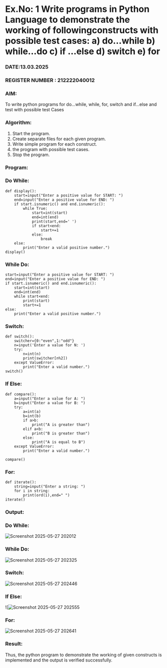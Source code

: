 # Ex.No: 1 Write programs in Python Language to demonstrate the working of followingconstructs with possible test cases: a) do…while b) while…do c) if …else d) switch e) for 

### DATE:13.03.2025                                                                       
### REGISTER NUMBER : 212222040012

### AIM:  
To write python programs for do…while, while, for, switch and if…else and test with possible test 
Cases 

### Algorithm:
1. Start the program.
2. Create separate files for each given program.
3. Write simple program for each construct.
4.  the program with possible test cases.
5. Stop the program.
### Program:

### Do While:
```
def display():
    start=input("Enter a positive value for START: ")
    end=input("Enter a positive value for END: ")
    if start.isnumeric() and end.isnumeric():
        while True:
            start=int(start)
            end=int(end)
            print(start,end=' ')
            if start<end:
                start+=1
            else:
                break
    else:
        print("Enter a valid positive number.")
display()
```
### While Do:
```
start=input("Enter a positive value for START: ")
end=input("Enter a positive value for END: ")
if start.isnumeric() and end.isnumeric():
    start=int(start)
    end=int(end)
    while start<end:
        print(start)
        start+=1
else:
    print("Enter a valid positive number.")
```
### Switch:
```
def switch():
    switcher={0:"even",1:"odd"}
    n=input('Enter a value for N: ')
    try:
        n=int(n)
        print(switcher[n%2])
    except ValueError:
        print("Enter a valid number.")
switch()
```
### If Else:
```
def compare():
    a=input("Enter a value for A: ")
    b=input("Enter a value for B: ")
    try:
        a=int(a)
        b=int(b)
        if a>b:
            print("A is greater than")
        elif a<b:
            print("B is greater than")
        else:
            print("A is equal to B")
    except ValueError:
        print("Enter a valid number.")

compare()
```
### For:
```
def iterate():
    string=input("Enter a string: ") 
    for i in string:
        print(ord(i),end=" ")
iterate() 
```

### Output:

### Do While:

![Screenshot 2025-05-27 202012](https://github.com/user-attachments/assets/7258b32f-6caf-4fba-a631-f73b9581fa0c)


### While Do:
![Screenshot 2025-05-27 202325](https://github.com/user-attachments/assets/6773e347-1c14-40f6-a716-0ed13a3354ad)

### Switch:
![Screenshot 2025-05-27 202446](https://github.com/user-attachments/assets/7f22a4ea-4f12-47bb-a096-70b5bd2d14d9)


### If Else:
![![Screenshot 2025-05-27 202555](https://github.com/user-attachments/assets/b30ecd81-d27f-43ab-86f2-6533d98bbbae)


### For:

![Screenshot 2025-05-27 202641](https://github.com/user-attachments/assets/557d9166-8b93-447b-8ea1-305f3c950060)




### Result:
Thus, the python program to demonstrate the working of given constructs is implemented and the output is verified successfully.


